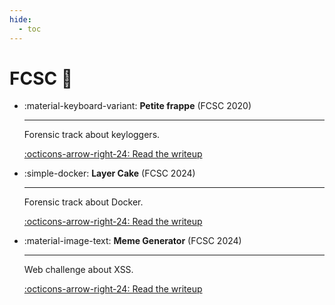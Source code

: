 ```yaml
---
hide:
  - toc
---
```


# FCSC :rooster:

<div class="grid cards" markdown>

-   :material-keyboard-variant: __Petite frappe__ (FCSC 2020)

    ---

    Forensic track about keyloggers.

    [:octicons-arrow-right-24: Read the writeup](petite-frappe/README.md)
-   :simple-docker: __Layer Cake__ (FCSC 2024)

    ---

    Forensic track about Docker.

    [:octicons-arrow-right-24: Read the writeup](layer-cake/README.md)
-   :material-image-text: __Meme Generator__ (FCSC 2024)

    ---

    Web challenge about XSS.

    [:octicons-arrow-right-24: Read the writeup](meme-generator/README.md)

</div>
